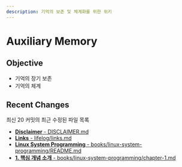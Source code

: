 ```yaml
---
description: 기억의 보존 및 체계화를 위한 위키
---
```


# Auxiliary Memory

## Objective

* 기억의 장기 보존
* 기억의 체계

## Recent Changes

최신 20 커밋의 최근 수정된 파일 목록

* [**Disclaimer** - DISCLAIMER.md](DISCLAIMER.md)
* [**Links** - lifelog/links.md](lifelog/links.md)
* [**Linux System Programming** - books/linux-system-programming/README.md](books/linux-system-programming/README.md)
* [**1. 핵심 개념 소개** - books/linux-system-programming/chapter-1.md](books/linux-system-programming/chapter-1.md)


